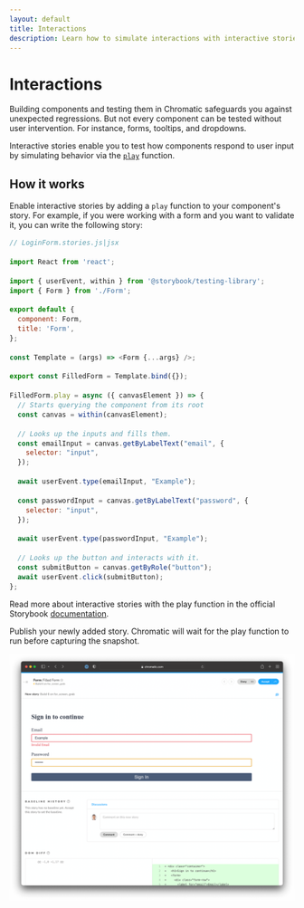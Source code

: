```yaml
---
layout: default
title: Interactions
description: Learn how to simulate interactions with interactive stories
---
```


# Interactions

Building components and testing them in Chromatic safeguards you against unexpected regressions. But not every component can be tested without user intervention. For instance, forms, tooltips, and dropdowns.

Interactive stories enable you to test how components respond to user input by simulating behavior via the [`play`](https://storybook.js.org/docs/react/writing-stories/play-function) function.

## How it works

Enable interactive stories by adding a `play` function to your component's story. For example, if you were working with a form and you want to validate it, you can write the following story:

```js
// LoginForm.stories.js|jsx

import React from 'react';

import { userEvent, within } from '@storybook/testing-library';
import { Form } from './Form';

export default {
  component: Form,
  title: 'Form',
};

const Template = (args) => <Form {...args} />;

export const FilledForm = Template.bind({});

FilledForm.play = async ({ canvasElement }) => {
  // Starts querying the component from its root
  const canvas = within(canvasElement);

  // Looks up the inputs and fills them.
  const emailInput = canvas.getByLabelText("email", {
    selector: "input",
  });

  await userEvent.type(emailInput, "Example");

  const passwordInput = canvas.getByLabelText("password", {
    selector: "input",
  });

  await userEvent.type(passwordInput, "Example");

  // Looks up the button and interacts with it.
  const submitButton = canvas.getByRole("button");
  await userEvent.click(submitButton);
};
```

<div class="aside">
Read more about interactive stories with the play function in the official Storybook <a href="https://storybook.js.org/docs/react/writing-stories/play-function">documentation</a>. 
</div>

Publish your newly added story. Chromatic will wait for the play function to run before capturing the snapshot.

![Interactive story snapshot](img/interactive-story-chromatic-snapshot.png)
